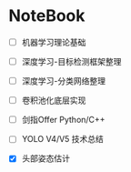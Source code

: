 # NoteBook

- [ ] 机器学习理论基础


- [ ] 深度学习-目标检测框架整理
- [ ] 深度学习-分类网络整理
- [ ] 卷积池化底层实现
- [ ] 剑指Offer Python/C++
- [ ] YOLO V4/V5 技术总结 
- [x] 头部姿态估计





